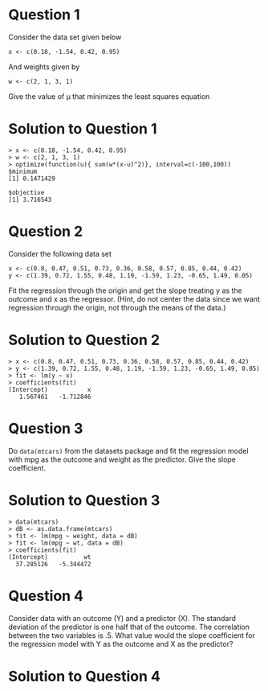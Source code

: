# Question 1
Consider the data set given below

`x <- c(0.18, -1.54, 0.42, 0.95)`

And weights given by

`w <- c(2, 1, 3, 1)`

Give the value of μ that minimizes the least squares equation

# Solution to Question 1

```
> x <- c(0.18, -1.54, 0.42, 0.95)
> w <- c(2, 1, 3, 1)
> optimize(function(u){ sum(w*(x-u)^2)}, interval=c(-100,100))
$minimum
[1] 0.1471429

$objective
[1] 3.716543
```

# Question 2
Consider the following data set
```
x <- c(0.8, 0.47, 0.51, 0.73, 0.36, 0.58, 0.57, 0.85, 0.44, 0.42)
y <- c(1.39, 0.72, 1.55, 0.48, 1.19, -1.59, 1.23, -0.65, 1.49, 0.05)
```
Fit the regression through the origin and get the slope treating y as the outcome and x as the regressor. (Hint, do not center the data since we want regression through the origin, not through the means of the data.)

# Solution to Question 2

```
> x <- c(0.8, 0.47, 0.51, 0.73, 0.36, 0.58, 0.57, 0.85, 0.44, 0.42)
> y <- c(1.39, 0.72, 1.55, 0.48, 1.19, -1.59, 1.23, -0.65, 1.49, 0.05)
> fit <- lm(y ~ x)
> coefficients(fit)
(Intercept)           x 
   1.567461   -1.712846 
```

# Question 3
Do `data(mtcars)` from the datasets package and fit the regression model with mpg as the outcome and weight as the predictor. Give the slope coefficient.

# Solution to Question 3

```
> data(mtcars)
> dB <- as.data.frame(mtcars)
> fit <- lm(mpg ~ weight, data = dB)
> fit <- lm(mpg ~ wt, data = dB)
> coefficients(fit)
(Intercept)          wt 
  37.285126   -5.344472 
```

# Question 4
Consider data with an outcome (Y) and a predictor (X). The standard deviation of the predictor is one half that of the outcome. The correlation between the two variables is .5. What value would the slope coefficient for the regression model with Y as the outcome and X as the predictor?

# Solution to Question 4
```

